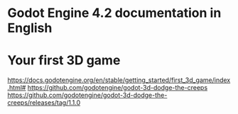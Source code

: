 # Godot Engine 4.2 documentation in English
# Your first 3D game
https://docs.godotengine.org/en/stable/getting_started/first_3d_game/index.html#
https://github.com/godotengine/godot-3d-dodge-the-creeps
https://github.com/godotengine/godot-3d-dodge-the-creeps/releases/tag/1.1.0
